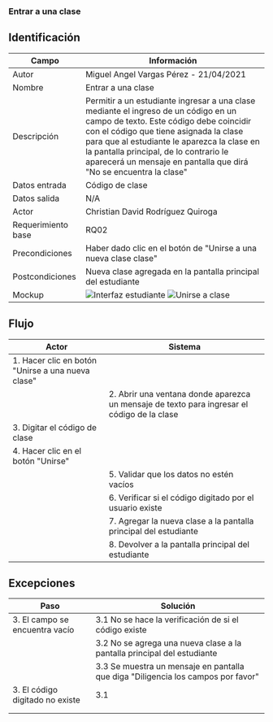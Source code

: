 ### Entrar a una clase
## Identificación 

| Campo | Información |
|-------|-------|
| Autor | Miguel Angel Vargas Pérez - 21/04/2021 |
| Nombre | Entrar a una clase |
| Descripción | Permitir a un estudiante ingresar a una clase mediante el ingreso de un código en un campo de texto. Este código debe coincidir con el código que tiene asignada la clase para que al estudiante le aparezca la clase en la pantalla principal, de lo contrario le aparecerá un mensaje en pantalla que dirá "No se encuentra la clase" |
| Datos entrada | Código de clase |
| Datos salida | N/A |
| Actor | Christian David Rodríguez Quiroga |
| Requerimiento base | RQ02 |
| Precondiciones | Haber dado clic en el botón de "Unirse a una nueva clase clase" |
| Postcondiciones | Nueva clase agregada en la pantalla principal del estudiante |
| Mockup | ![Interfaz estudiante](https://user-images.githubusercontent.com/79241017/115972352-6c9b2280-a513-11eb-87a1-cee97825d677.png) ![Unirse a clase](https://user-images.githubusercontent.com/79241017/115974248-fd2c2f80-a520-11eb-827f-296e2c7bb054.png) |

## Flujo
| Actor | Sistema |
|-------|-------|
| 1. Hacer clic en botón "Unirse a una nueva clase" |  |
|  | 2. Abrir una ventana donde aparezca un mensaje de texto para ingresar el código de la clase |
| 3. Digitar el código de clase |  |
| 4. Hacer clic en el botón "Unirse" |  |
|  | 5. Validar que los datos no estén vacíos |
|  | 6. Verificar si el código digitado por el usuario existe |
|  | 7. Agregar la nueva clase a la pantalla principal del estudiante |
|  | 8. Devolver a la pantalla principal del estudiante |


## Excepciones
| Paso | Solución |
|-------|-------|
| 3. El campo se encuentra vacío | 3.1 No se hace la verificación de si el código existe |
|  | 3.2 No se agrega una nueva clase a la pantalla principal del estudiante |
|  | 3.3 Se muestra un mensaje en pantalla que diga "Diligencia los campos por favor" |
| 3. El código digitado no existe | 3.1  |
|  |  |
|  |  |
